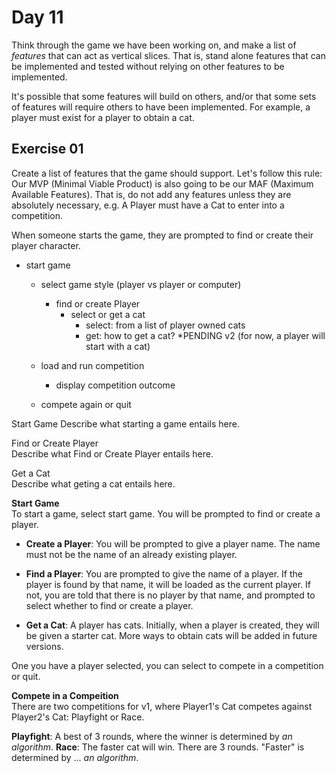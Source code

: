 # Day 11

Think through the game we have been working on, and make a list of _features_ that can act as vertical slices. That is, stand alone features that can be implemented and tested without relying on other features to be implemented.  
  
It's possible that some features will build on others, and/or that some sets of features will require others to have been implemented. For example, a player must exist for a player to obtain a cat.  
  
## Exercise 01  
  
Create a list of features that the game should support. Let's follow this rule: Our MVP (Minimal Viable Product) is also going to be our MAF (Maximum Available Features). That is, do not add any features unless they are absolutely necessary, e.g. A Player must have a Cat to enter into a competition.  
  
When someone starts the game, they are prompted to find or create their player character.

  * start game
    * select game style (player vs player or computer)
        * find or create Player
            * select or get a cat
                * select: from a list of player owned cats
                * get: how to get a cat? *PENDING v2 (for now, a player will start with a cat)

    * load and run competition
        * display competition outcome
    * compete again or quit

Start Game
    Describe what starting a game entails here.  
      
Find or Create Player  
    Describe what Find or Create Player entails here.  
  
Get a Cat  
    Describe what geting a cat entails here. 
    

**Start Game**  
To start a game, select start game. You will be prompted to find or create a player. 

  * **Create a Player**: You will be prompted to give a player name. The name must not be the name of an already existing player.
  * **Find a Player**: You are prompted to give the name of a player. If the player is found by that name, it will be loaded as the current player. If not, you are told that there is no player by that name, and prompted to select whether to find or create a player.

  * **Get a Cat**: A player has cats. Initially, when a player is created, they will be given a starter cat. More ways to obtain cats will be added in future versions.

One you have a player selected, you can select to compete in a competition or quit.  
  
**Compete in a Compeition**  
There are two competitions for v1, where Player1's Cat competes against Player2's Cat: Playfight or Race.  
  
  **Playfight**: A best of 3 rounds, where the winner is determined by _an algorithm_. 
  **Race**: The faster cat will win. There are 3 rounds. "Faster" is determined by ... _an algorithm_.
  